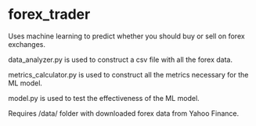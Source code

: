# forex_trader

Uses machine learning to predict whether you should buy or sell on forex exchanges.

data_analyzer.py is used to construct a csv file with all the forex data.

metrics_calculator.py is used to construct all the metrics necessary for the ML model.

model.py is used to test the effectiveness of the ML model.

Requires /data/ folder with downloaded forex data from Yahoo Finance.
